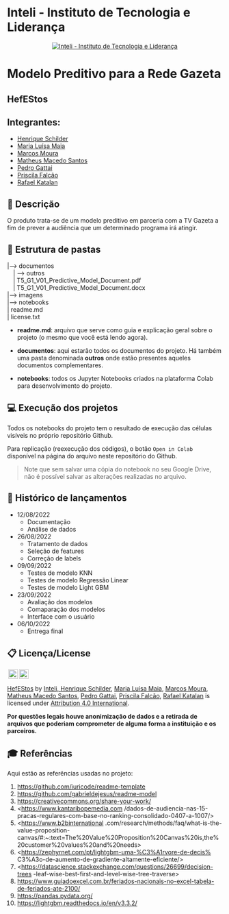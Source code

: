 # Inteli - Instituto de Tecnologia e Liderança 
<p align="center">
<a href= "https://www.inteli.edu.br/"><img src="https://www.inteli.edu.br/wp-content/uploads/2021/08/20172028/marca_1-2.png" alt="Inteli - Instituto de Tecnologia e Liderança" border="0"></a>
</p>

# Modelo Preditivo para a Rede Gazeta

## HefEStos

## Integrantes: 
- <a href="https://www.linkedin.com/in/henriqueschilderlima/">Henrique Schilder</a>
- <a href="https://www.linkedin.com/in/maria-lu%C3%ADsa-maia-14384a212/">Maria Luísa Maia</a>
- <a href="https://www.linkedin.com/in/marcos-vinicius-166531239/">Marcos Moura</a>
- <a href="www.linkedin.com/in/matheusmacedosantos">Matheus Macedo Santos</a>
- <a href="https://www.linkedin.com/in/pedro-gattai-096678227">Pedro Gattai</a> 
- <a href="https://github.com/PriscilaFalcao">Priscila Falcão</a>
- <a href="https://www.linkedin.com/in/rafael-katalan?lipi=urn%3Ali%3Apage%3Ad_flagship3_profile_view_base_contact_details%3BdwvSkm81Qs6ALbqLD4a%2F7g%3D%3D">Rafael Katalan</a>

## 📝 Descrição
O produto trata-se de um modelo preditivo em parceria com a TV Gazeta a fim de prever a audiência que um determinado programa irá atingir. 


## 📁 Estrutura de pastas
|--> documentos<br>
  &emsp;| --> outros <br>
  &emsp;| T5_G1_V01_Predictive_Model_Document.pdf<br>
  &emsp;| T5_G1_V01_Predictive_Model_Document.docx<br>
|--> imagens<br>
|--> notebooks<br>
| readme.md<br>
| license.txt

- <b>readme.md</b>: arquivo que serve como guia e explicação geral sobre o projeto (o mesmo que você está lendo agora).

- <b>documentos</b>: aqui estarão todos os documentos do projeto. Há também uma pasta denominada <b>outros</b> onde estão presentes aqueles documentos complementares.

- <b>notebooks</b>: todos os Jupyter Notebooks criados na plataforma Colab para desenvolvimento do projeto.

## 💻 Execução dos projetos

Todos os notebooks do projeto tem o resultado de execução das células visíveis no próprio repositório Github.

Para replicação (reexecução dos códigos), o botão `Open in Colab` disponível na página do arquivo neste repositório do Github.
> Note que sem salvar uma cópia do notebook no seu Google Drive, não é possível salvar as alterações realizadas no arquivo.

## 📆 Histórico de lançamentos

* 12/08/2022
    * Documentação
    * Análise de dados
* 26/08/2022
    * Tratamento de dados
    * Seleção de features
    * Correção de labels
* 09/09/2022
    * Testes de modelo KNN
    * Testes de modelo Regressão Linear
    * Testes de modelo Light GBM
* 23/09/2022
    * Avaliação dos modelos
    * Comaparação dos modelos
    * Interface com o usuário
* 06/10/2022
    * Entrega final

## 📋 Licença/License

<img style="height:22px!important;margin-left:3px;vertical-align:text-bottom;" src="https://mirrors.creativecommons.org/presskit/icons/cc.svg?ref=chooser-v1"><img style="height:22px!important;margin-left:3px;vertical-align:text-bottom;" src="https://mirrors.creativecommons.org/presskit/icons/by.svg?ref=chooser-v1"><p xmlns:cc="http://creativecommons.org/ns#" xmlns:dct="http://purl.org/dc/terms/"><a property="dct:title" rel="cc:attributionURL" href="https://github.com/2022M3T5-Inteli/HefEStos">HefEStos</a> <a>by</a> <a rel="cc:attributionURL dct:creator" property="cc:attributionName" href="https://github.com/InteliProjects/.github/blob/main/profile/README.md">Inteli, <a href="https://www.linkedin.com/in/henriqueschilderlima/">Henrique Schilder</a>, <a href="https://www.linkedin.com/in/maria-lu%C3%ADsa-maia-14384a212/">Maria Luísa Maia</a>, <a href="https://www.linkedin.com/in/marcos-vinicius-166531239/">Marcos Moura</a>, <a href="www.linkedin.com/in/matheusmacedosantos">Matheus Macedo Santos</a>, <a href="https://www.linkedin.com/in/pedro-gattai-096678227">Pedro Gattai</a>, <a href="https://github.com/PriscilaFalcao">Priscila Falcão</a>, <a href="https://www.linkedin.com/in/rafael-katalan?lipi=urn%3Ali%3Apage%3Ad_flagship3_profile_view_base_contact_details%3BdwvSkm81Qs6ALbqLD4a%2F7g%3D%3D">Rafael Katalan</a> is licensed under <a href="http://creativecommons.org/licenses/by/4.0/?ref=chooser-v1" target="_blank" rel="license noopener noreferrer" style="display:inline-block;">Attribution 4.0 International</a>.</p>

<b><p> Por questões legais houve anonimização de dados e a retirada de arquivos que poderiam comprometer de alguma forma a instituição e os parceiros. </p></b>

## 🎓 Referências
Aqui estão as referências usadas no projeto:
1. <https://github.com/iuricode/readme-template>
2. <https://github.com/gabrieldejesus/readme-model>
3. <https://creativecommons.org/share-your-work/>
4. <https://www.kantaribopemedia.com /dados-de-audiencia-nas-15-pracas-regulares-com-base-no-ranking-consolidado-0407-a-1007/>
5. <https://www.b2binternational .com/research/methods/faq/what-is-the-value-proposition-canvas/#:~:text=The%20Value%20Proposition%20Canvas%20is,the%20customer%20values%20and%20needs>
6. <https://zephyrnet.com/pt/lightgbm-uma-%C3%A1rvore-de-decis% C3%A3o-de-aumento-de-gradiente-altamente-eficiente/>
7. <https://datascience.stackexchange.com/questions/26699/decision-trees -leaf-wise-best-first-and-level-wise-tree-traverse>
8. <https://www.guiadoexcel.com.br/feriados-nacionais-no-excel-tabela-de-feriados-ate-2100/>
9. <https://pandas.pydata.org/>
10. <https://lightgbm.readthedocs.io/en/v3.3.2/>
